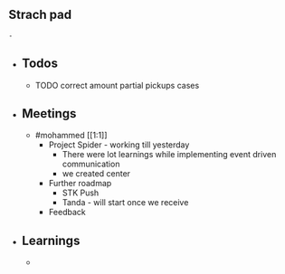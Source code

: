 ## Strach pad
	-
- ## Todos
	- TODO correct amount partial pickups cases
- ## Meetings
	- #mohammed [[1:1]]
		- Project Spider - working till yesterday
			- There were lot learnings while implementing event driven communication
			- we created center
		- Further roadmap
			- STK Push
			- Tanda - will start once we receive
		- Feedback
- ## Learnings
	-